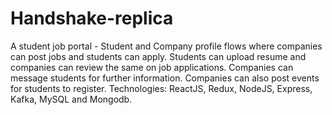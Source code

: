 # Handshake-replica
A student job portal - Student and Company profile flows where companies can post jobs and students can apply. Students can upload resume and companies can review the same on job applications. Companies can message students for further information. Companies can also post events for students to register. 
Technologies: ReactJS, Redux, NodeJS, Express, Kafka, MySQL and Mongodb.


